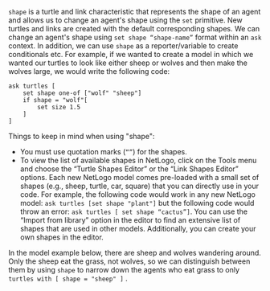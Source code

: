 `shape` is a turtle and link characteristic that represents the shape of an agent and allows us to change an agent's shape using the `set` primitive. New turtles and links are created with the default corresponding shapes. We can change an agent's shape using `set shape “shape-name”` format within an `ask` context. In addition, we can use `shape` as a reporter/variable to create conditionals etc. For example, if we wanted to create a model in which we wanted our turtles to look like either sheep or wolves and then make the wolves large, we would write the following code: 



```
ask turtles [ 
	set shape one-of ["wolf" "sheep"]
	if shape = "wolf"[
		set size 1.5
	]
] 
```


Things to keep in mind when using "shape":

* You must use quotation marks (`“”`) for the shapes.
* To view the list of available shapes in NetLogo, click on the Tools menu and choose the “Turtle Shapes Editor” or the “Link Shapes Editor” options. Each new NetLogo model comes pre-loaded with a small set of shapes (e.g., sheep, turtle, car, square) that you can directly use in your code. For example, the following code would work in any new NetLogo model: `ask turtles [set shape "plant"]` but the following code would throw an error: `ask turtles [ set shape “cactus”]`. You can use the “Import from library” option in the editor to find an extensive list of shapes that are used in other models. Additionally, you can create your own shapes in the editor.





In the model example below, there are sheep and wolves wandering around. Only the sheep eat the grass, not wolves, so we can distinguish between them by using `shape` to narrow down the agents who eat grass to only `turtles with [ shape = "sheep" ]` . 